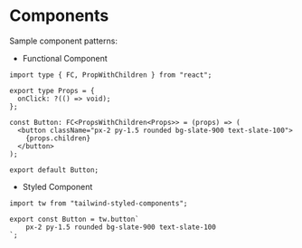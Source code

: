 # Components

Sample component patterns:

- Functional Component

```tsx
import type { FC, PropWithChildren } from "react";

export type Props = {
  onClick: ?(() => void);
};

const Button: FC<PropsWithChildren<Props>> = (props) => (
  <button className="px-2 py-1.5 rounded bg-slate-900 text-slate-100">
    {props.children}
  </button>
);

export default Button;
```

- Styled Component

```tsx
import tw from "tailwind-styled-components";

export const Button = tw.button`
    px-2 py-1.5 rounded bg-slate-900 text-slate-100
`;
```

